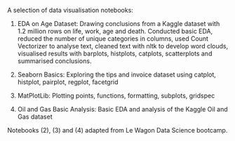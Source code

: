 A selection of data visualisation notebooks:

  1. EDA on Age Dataset: Drawing conclusions from a Kaggle dataset with 1.2 million rows on life, work, age and death. Conducted basic EDA, reduced the number of unique categories in columns, used Count Vectorizer to analyse text, cleaned text with nltk to develop word clouds, visualised results with barplots, histplots, catplots, scatterplots and summarised conclusions.

  2. Seaborn Basics: Exploring the tips and invoice dataset using catplot, histplot, pairplot, regplot, facetgrid

  3. MatPlotLib: Plotting points, functions, formatting, subplots, gridspec

  4. Oil and Gas Basic Analysis: Basic EDA and analysis of the Kaggle Oil and Gas dataset



Notebooks (2), (3) and (4) adapted from Le Wagon Data Science bootcamp.
